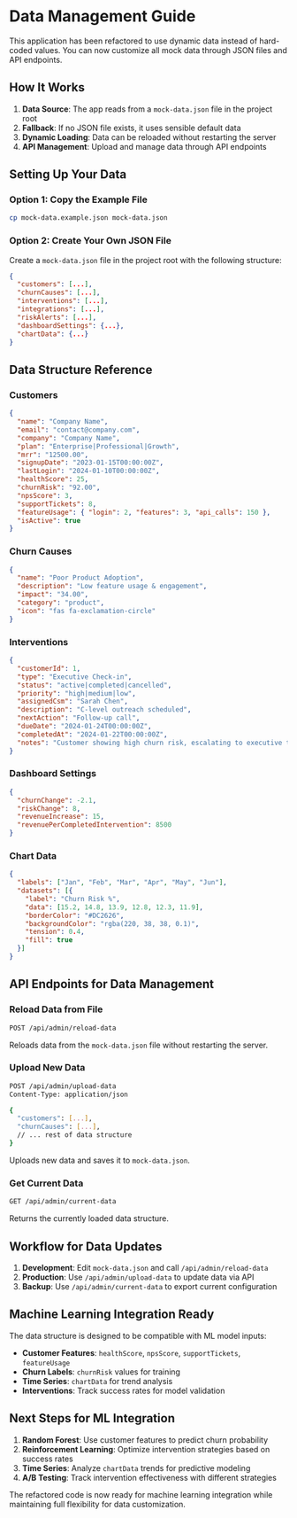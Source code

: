 # Data Management Guide

This application has been refactored to use dynamic data instead of hard-coded values. You can now customize all mock data through JSON files and API endpoints.

## How It Works

1. **Data Source**: The app reads from a `mock-data.json` file in the project root
2. **Fallback**: If no JSON file exists, it uses sensible default data
3. **Dynamic Loading**: Data can be reloaded without restarting the server
4. **API Management**: Upload and manage data through API endpoints

## Setting Up Your Data

### Option 1: Copy the Example File
```bash
cp mock-data.example.json mock-data.json
```

### Option 2: Create Your Own JSON File
Create a `mock-data.json` file in the project root with the following structure:

```json
{
  "customers": [...],
  "churnCauses": [...],
  "interventions": [...],
  "integrations": [...],
  "riskAlerts": [...],
  "dashboardSettings": {...},
  "chartData": {...}
}
```

## Data Structure Reference

### Customers
```json
{
  "name": "Company Name",
  "email": "contact@company.com",
  "company": "Company Name",
  "plan": "Enterprise|Professional|Growth",
  "mrr": "12500.00",
  "signupDate": "2023-01-15T00:00:00Z",
  "lastLogin": "2024-01-10T00:00:00Z",
  "healthScore": 25,
  "churnRisk": "92.00",
  "npsScore": 3,
  "supportTickets": 8,
  "featureUsage": { "login": 2, "features": 3, "api_calls": 150 },
  "isActive": true
}
```

### Churn Causes
```json
{
  "name": "Poor Product Adoption",
  "description": "Low feature usage & engagement",
  "impact": "34.00",
  "category": "product",
  "icon": "fas fa-exclamation-circle"
}
```

### Interventions
```json
{
  "customerId": 1,
  "type": "Executive Check-in",
  "status": "active|completed|cancelled",
  "priority": "high|medium|low",
  "assignedCsm": "Sarah Chen",
  "description": "C-level outreach scheduled",
  "nextAction": "Follow-up call",
  "dueDate": "2024-01-24T00:00:00Z",
  "completedAt": "2024-01-22T00:00:00Z",
  "notes": "Customer showing high churn risk, escalating to executive team."
}
```

### Dashboard Settings
```json
{
  "churnChange": -2.1,
  "riskChange": 8,
  "revenueIncrease": 15,
  "revenuePerCompletedIntervention": 8500
}
```

### Chart Data
```json
{
  "labels": ["Jan", "Feb", "Mar", "Apr", "May", "Jun"],
  "datasets": [{
    "label": "Churn Risk %",
    "data": [15.2, 14.8, 13.9, 12.8, 12.3, 11.9],
    "borderColor": "#DC2626",
    "backgroundColor": "rgba(220, 38, 38, 0.1)",
    "tension": 0.4,
    "fill": true
  }]
}
```

## API Endpoints for Data Management

### Reload Data from File
```bash
POST /api/admin/reload-data
```
Reloads data from the `mock-data.json` file without restarting the server.

### Upload New Data
```bash
POST /api/admin/upload-data
Content-Type: application/json

{
  "customers": [...],
  "churnCauses": [...],
  // ... rest of data structure
}
```
Uploads new data and saves it to `mock-data.json`.

### Get Current Data
```bash
GET /api/admin/current-data
```
Returns the currently loaded data structure.

## Workflow for Data Updates

1. **Development**: Edit `mock-data.json` and call `/api/admin/reload-data`
2. **Production**: Use `/api/admin/upload-data` to update data via API
3. **Backup**: Use `/api/admin/current-data` to export current configuration

## Machine Learning Integration Ready

The data structure is designed to be compatible with ML model inputs:

- **Customer Features**: `healthScore`, `npsScore`, `supportTickets`, `featureUsage`
- **Churn Labels**: `churnRisk` values for training
- **Time Series**: `chartData` for trend analysis
- **Interventions**: Track success rates for model validation

## Next Steps for ML Integration

1. **Random Forest**: Use customer features to predict churn probability
2. **Reinforcement Learning**: Optimize intervention strategies based on success rates
3. **Time Series**: Analyze `chartData` trends for predictive modeling
4. **A/B Testing**: Track intervention effectiveness with different strategies

The refactored code is now ready for machine learning integration while maintaining full flexibility for data customization.
